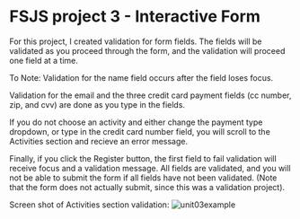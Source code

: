 # FSJS project 3 - Interactive Form

For this project, I created validation for form fields.  The fields will be validated as you proceed through the form, and the validation
will proceed one field at a time.  

To Note:
Validation for the name field occurs after the field loses focus.

Validation for the email and the three credit card payment fields (cc number, zip, and cvv) are done as you type in the fields.

If you do not choose an activity and either change the payment type dropdown, or type in the credit card number field, you will scroll to the Activities section and recieve an error message.

Finally, if you click the Register button, the first field to fail validation will receive focus and a validation message.  All fields are validated, and you will not be able to submit the form if all fields have not been validated. (Note that the form does not actually submit, since this was a validation project).

Screen shot of Activities section validation:
![unit03example](https://user-images.githubusercontent.com/42808209/52921794-fd00cb80-32e8-11e9-9f46-9a73be0acd7c.jpg)
